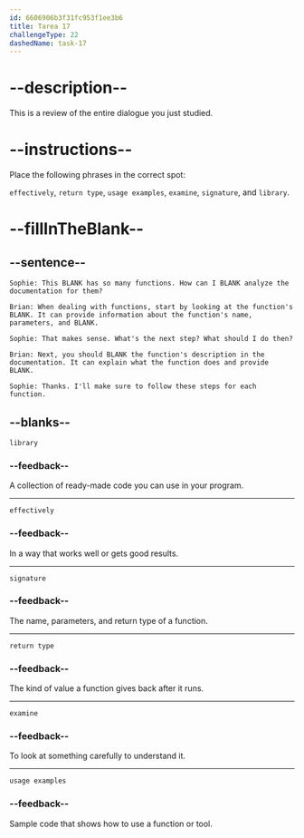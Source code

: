 ```yaml
---
id: 6606906b3f31fc953f1ee3b6
title: Tarea 17
challengeType: 22
dashedName: task-17
---
```


<!-- REVIEW -->

# --description--

This is a review of the entire dialogue you just studied.

# --instructions--

Place the following phrases in the correct spot:

`effectively`, `return type`, `usage examples`, `examine`, `signature`, and `library`.

# --fillInTheBlank--

## --sentence--

`Sophie: This BLANK has so many functions. How can I BLANK analyze the documentation for them?`

`Brian: When dealing with functions, start by looking at the function's BLANK. It can provide information about the function's name, parameters, and BLANK.`

`Sophie: That makes sense. What's the next step? What should I do then?`

`Brian: Next, you should BLANK the function's description in the documentation. It can explain what the function does and provide BLANK.`

`Sophie: Thanks. I'll make sure to follow these steps for each function.`

## --blanks--

`library`

### --feedback--

A collection of ready-made code you can use in your program.

---

`effectively`

### --feedback--

In a way that works well or gets good results.

---

`signature`

### --feedback--

The name, parameters, and return type of a function.

---

`return type`

### --feedback--

The kind of value a function gives back after it runs.

---

`examine`

### --feedback--

To look at something carefully to understand it.

---

`usage examples`

### --feedback--

Sample code that shows how to use a function or tool.
